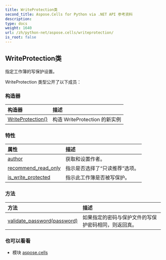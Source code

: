 ```yaml
---
title: WriteProtection类
second_title: Aspose.Cells for Python via .NET API 参考资料
description:
type: docs
weight: 1640
url: /zh/python-net/aspose.cells/writeprotection/
is_root: false
---
```

## WriteProtection类
指定工作簿的写保护设置。



WriteProtection 类型公开了以下成员：

### 构造器
|构造器|描述|
| :- | :- |
| [WriteProtection()](/cells/zh/python-net/aspose.cells/writeprotection/__init__/#) |构造 WriteProtection 的新实例|


### 特性
|属性|描述|
| :- | :- |
| [author](/cells/zh/python-net/aspose.cells/writeprotection/author) |获取和设置作者。|
| [recommend_read_only](/cells/zh/python-net/aspose.cells/writeprotection/recommend_read_only) |指示是否选择了“只读推荐”选项。|
| [is_write_protected](/cells/zh/python-net/aspose.cells/writeprotection/is_write_protected) |指示此工作簿是否被写保护。|


### 方法
|方法|描述|
| :- | :- |
| [validate_password(password)](/cells/zh/python-net/aspose.cells/writeprotection/validate_password/#str) |如果指定的密码与保护文件的写保护密码相同，则返回真。|



### 也可以看看
* 模块 [aspose.cells](..)
